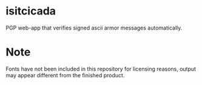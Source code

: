 # isitcicada
PGP web-app that verifies signed ascii armor messages automatically.

# Note
Fonts have not been included in this repository for licensing reasons, output may appear different from the finished product.
